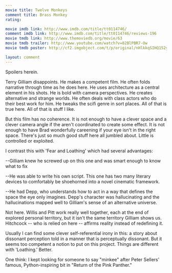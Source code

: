 ```yaml
---
movie title: Twelve Monkeys
comment title: Brass Monkey
rating: 

movie imdb link: http://www.imdb.com/title/tt0114746/
comment imdb link: http://www.imdb.com/title/tt0114746/reviews-196
movie tmdb link: http://www.themoviedb.org/movie/63
movie tmdb trailer: http://www.youtube.com/watch?v=82BlPBR7-Ow
movie tmdb poster: http://cf2.imgobject.com/t/p/original/nHlkkqSIHQ152y1MU3m1DGP3v2D.jpg

layout: comment
---
```


Spoilers herein.

Terry Gilliam disappoints. He makes a competent film. He often folds narrative through time as he does here. He uses architecture as a central element in his shots. He is bold with camera perspectives. He creates alternative and strange worlds. He often deals with class actors who do their best work for him. He tweaks the scifi genre in sort places. All of that is true here. All of that is stuff I like.

But this film has no coherence. It is not enough to have a clever space and a clever camera angle if the aren't coordinated to create some effect. It is not enough to have Brad wonderfully careening if your eye isn't in the right space. There's just so much good stuff here all jumbled about. Little is controlled or exploited.

I contrast this with 'Fear and Loathing' which had several advantages:

--Gilliam knew he screwed up on this one and was smart enough to know what to fix

--He was able to write his own script. This one has two many literary devices to comfortably be shoehorned into a novel cinematic framework.

--He had Depp, who understands how to act in a way that defines the space the eye only imagines. Depp's character was hallucinating and the hallucinations mapped well to Gilliam's sense of an alternative universe.

Not here. Willis and Pitt work really well together, each at the end of explored personal territory, but it isn't the same territory Gilliam shows us. Hitchcock -- who is relied on here -- affirms reality instead of redefining it.

Usually I can find some clever self-referential irony in this: a story about dissonant perception told in a manner that is perceptually dissonant. But it seems too competent a notion to put on this project. Things are different with 'Loathing.' Better.

One think: I kept looking for someone to say "minkee" after Peter Sellers' famous, Python-inspiring bit in "Return of the Pink Panther."